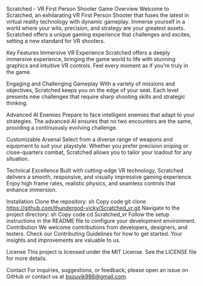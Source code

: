 Scratched - VR First Person Shooter Game
Overview
Welcome to Scratched, an exhilarating VR First Person Shooter that fuses the latest in virtual reality technology with dynamic gameplay. Immerse yourself in a world where your wits, precision, and strategy are your greatest assets. Scratched offers a unique gaming experience that challenges and excites, setting a new standard for VR shooters.

Key Features
Immersive VR Experience
Scratched offers a deeply immersive experience, bringing the game world to life with stunning graphics and intuitive VR controls. Feel every moment as if you’re truly in the game.

Engaging and Challenging Gameplay
With a variety of missions and objectives, Scratched keeps you on the edge of your seat. Each level presents new challenges that require sharp shooting skills and strategic thinking.

Advanced AI Enemies
Prepare to face intelligent enemies that adapt to your strategies. The advanced AI ensures that no two encounters are the same, providing a continuously evolving challenge.

Customizable Arsenal
Select from a diverse range of weapons and equipment to suit your playstyle. Whether you prefer precision sniping or close-quarters combat, Scratched allows you to tailor your loadout for any situation.

Technical Excellence
Built with cutting-edge VR technology, Scratched delivers a smooth, responsive, and visually impressive gaming experience. Enjoy high frame rates, realistic physics, and seamless controls that enhance immersion.

Installation
Clone the repository:
sh
Copy code
git clone https://github.com/thundergod-vicky/Scratched_vr.git
Navigate to the project directory:
sh
Copy code
cd Scratched_vr
Follow the setup instructions in the README file to configure your development environment.
Contribution
We welcome contributions from developers, designers, and testers. Check our Contributing Guidelines for how to get started. Your insights and improvements are valuable to us.

License
This project is licensed under the MIT License. See the LICENSE file for more details.

Contact
For inquiries, suggestions, or feedback, please open an issue on GitHub or contact us at bsouvik986@gmail.com.


